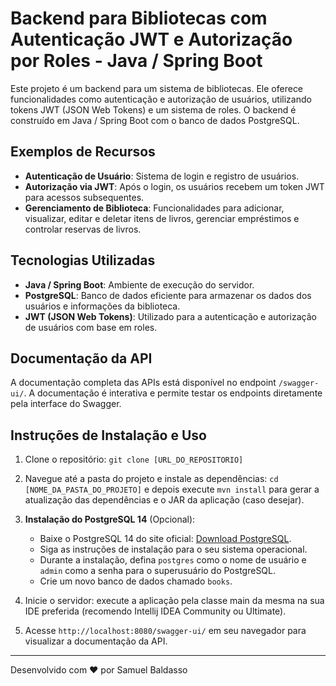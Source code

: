 # Backend para Bibliotecas com Autenticação JWT e Autorização por Roles - Java / Spring Boot

Este projeto é um backend para um sistema de bibliotecas. Ele oferece funcionalidades como autenticação e autorização de usuários, utilizando tokens JWT (JSON Web Tokens) e um sistema de roles. O backend é construído em Java / Spring Boot com o banco de dados PostgreSQL.

## Exemplos de Recursos

- **Autenticação de Usuário**: Sistema de login e registro de usuários.
- **Autorização via JWT**: Após o login, os usuários recebem um token JWT para acessos subsequentes.
- **Gerenciamento de Biblioteca**: Funcionalidades para adicionar, visualizar, editar e deletar itens de livros, gerenciar empréstimos e controlar reservas de livros.

## Tecnologias Utilizadas

- **Java / Spring Boot**: Ambiente de execução do servidor.
- **PostgreSQL**: Banco de dados eficiente para armazenar os dados dos usuários e informações da biblioteca.
- **JWT (JSON Web Tokens)**: Utilizado para a autenticação e autorização de usuários com base em roles.

## Documentação da API

A documentação completa das APIs está disponível no endpoint `/swagger-ui/`. A documentação é interativa e permite testar os endpoints diretamente pela interface do Swagger.

## Instruções de Instalação e Uso

1. Clone o repositório: `git clone [URL_DO_REPOSITORIO]`

2. Navegue até a pasta do projeto e instale as dependências: `cd [NOME_DA_PASTA_DO_PROJETO]` e depois execute `mvn install` para gerar a atualização das dependências e o JAR da aplicação (caso desejar).

3. **Instalação do PostgreSQL 14** (Opcional):
   - Baixe o PostgreSQL 14 do site oficial: [Download PostgreSQL](https://www.postgresql.org/download/).
   - Siga as instruções de instalação para o seu sistema operacional.
   - Durante a instalação, defina `postgres` como o nome de usuário e `admin` como a senha para o superusuário do PostgreSQL.
   - Crie um novo banco de dados chamado `books`.

4. Inicie o servidor: execute a aplicação pela classe main da mesma na sua IDE preferida (recomendo Intellij IDEA Community ou Ultimate).

5. Acesse `http://localhost:8080/swagger-ui/` em seu navegador para visualizar a documentação da API.

---

Desenvolvido com ❤️ por Samuel Baldasso
